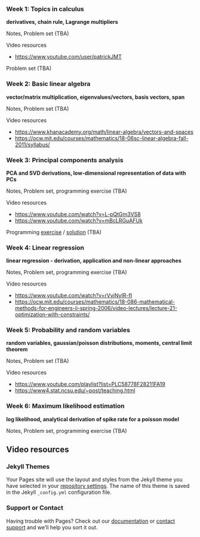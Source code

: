 ### Week 1: Topics in calculus

**derivatives, chain rule, Lagrange multipliers**

Notes, Problem set (TBA)

Video resources
- https://www.youtube.com/user/patrickJMT 

Problem set (TBA)

### Week 2: Basic linear algebra

**vector/matrix multiplication, eigenvalues/vectors, basis vectors, span**

Notes, Problem set (TBA)

Video resources
- https://www.khanacademy.org/math/linear-algebra/vectors-and-spaces
- https://ocw.mit.edu/courses/mathematics/18-06sc-linear-algebra-fall-2011/syllabus/

### Week 3: Principal components analysis

**PCA and SVD derivations, low-dimensional representation of data with PCs**

Notes, Problem set, programming exercise (TBA)

Video resources
- https://www.youtube.com/watch?v=L-pQtGm3VS8
- https://www.youtube.com/watch?v=mBcLRGuAFUk

Programming [exercise]() / [solution]() (TBA)

### Week 4: Linear regression

**linear regression - derivation, application and non-linear approaches**

Notes, Problem set, programming exercise (TBA)

Video resources
- https://www.youtube.com/watch?v=rVviNyIR-fI
- https://ocw.mit.edu/courses/mathematics/18-086-mathematical-methods-for-engineers-ii-spring-2006/video-lectures/lecture-21-optimization-with-constraints/

### Week 5: Probability and random variables

**random variables, gaussian/poisson distributions, moments, central limit theorem**

Notes, Problem set (TBA)

Video resources
- https://www.youtube.com/playlist?list=PLC58778F28211FA19  
- https://www4.stat.ncsu.edu/~post/teaching.html

### Week 6: Maximum likelihood estimation

**log likelihood, analytical derivation of spike rate for a poisson model**

Notes, Problem set, programming exercise (TBA)

Video resources
- 


### Jekyll Themes

Your Pages site will use the layout and styles from the Jekyll theme you have selected in your [repository settings](https://github.com/JaneliaMLCourse/MathClub/settings). The name of this theme is saved in the Jekyll `_config.yml` configuration file.

### Support or Contact

Having trouble with Pages? Check out our [documentation](https://help.github.com/categories/github-pages-basics/) or [contact support](https://github.com/contact) and we’ll help you sort it out.
